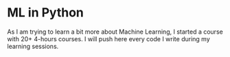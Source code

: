 # ML in Python
As I am trying to learn a bit more about Machine Learning, I started a course with 20+ 4-hours courses. I will push here every code I write during my learning sessions.
